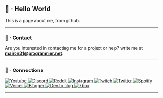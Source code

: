 ## 👋 · Hello World

This is a page about me, from github.

----

### 📩 · Contact

Are you interested in contacting me for a project or help? write me at **mairon31@programmer.net**.

----

### 🔗 · Connections
<a href="https://youtube.com/channel/UCHW-ZV1jl69-0WQ4OWKIbpQ">
<img alt="Youtube" src="https://img.shields.io/badge/YouTube-%23FF0000.svg?style=for-the-badge&logo=YouTube&logoColor=white"/>
</a> <a href="https://discord.com/">
<img alt="Discord" src="https://img.shields.io/badge/Discord-%237289DA.svg?style=for-the-badge&logo=discord&logoColor=white"/>
</a> <a href="https://reddit.com/u/Mairon31">
<img alt="Reddit" src="https://img.shields.io/badge/Reddit-FF4500?style=for-the-badge&logo=reddit&logoColor=white"/>
</a> <a href="https://instagram.com/Mairon31">
<img alt="Instagram" src="https://img.shields.io/badge/Instagram-%23E4405F.svg?style=for-the-badge&logo=Instagram&logoColor=white"/>
</a> <a href="https://twitch.tv/mairon31">
<img alt="Twitch" src="https://img.shields.io/badge/Twitch-%239146FF.svg?style=for-the-badge&logo=Twitch&logoColor=white"/>
</a> <a href="https://twitter.com/Mairon31K">
<img alt="Twitter" src="https://img.shields.io/badge/Twitter-%231DA1F2.svg?style=for-the-badge&logo=Twitter&logoColor=white"/>
</a> <a href="https://open.spotify.com/user/maironjoelkin430?si=KTm7qqAgRsOiJkqYFy5O8Q">
<img alt="Spotify" src="https://img.shields.io/badge/Spotify-1ED760?style=for-the-badge&logo=spotify&logoColor=white"/>
</a> <a href="https://vercel.com/mairon">
<img alt="Vercel" src="https://img.shields.io/badge/Vercel-%23000000.svg?style=for-the-badge&logo=vercel&logoColor=white"/>
</a> <a href="https://mairon31.blogspot.com">
<img alt="Blogger" src="https://img.shields.io/badge/Blogger-FF5722?style=for-the-badge&logo=blogger&logoColor=white"/>
</a> <a href="https://dev.to/mairon31">
<img alt="Dev.to blog" src="https://img.shields.io/badge/dev.to-0A0A0A?style=for-the-badge&logo=dev.to&logoColor=white"/>
</a> <a href="https://account.xbox.com/en-us/profile?gamertag=Mairon316610">
<img alt="Xbox" src="https://img.shields.io/badge/xbox-%23107C10.svg?style=for-the-badge&logo=xbox&logoColor=white"/>
</a>

----
